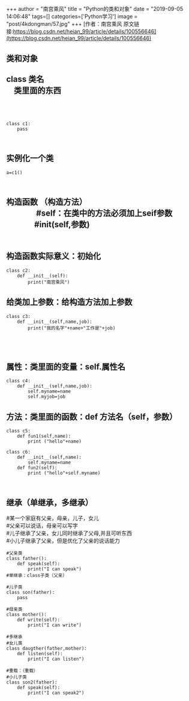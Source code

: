 +++
author = "南宫乘风"
title = "Python的类和对象"
date = "2019-09-05 14:06:48"
tags=[]
categories=['Python学习']
image = "post/4kdongman/57.jpg"
+++
[作者：南宫乘风   原文链接:https://blog.csdn.net/heian_99/article/details/100556646](https://blog.csdn.net/heian_99/article/details/100556646)

## 类和对象<br><br> class 类名<br>     类里面的东西<br>     <br>  

```
class c1:
    pass
```

## <br> 实例化一个类

```
a=c1()
```

## <br> 构造函数 （构造方法）<br>                 #self：在类中的方法必须加上seif参数<br>                #__init__(self,参数)

## <br> 构造函数实际意义：初始化

```
class c2:
    def __init__(self):
        print("南宫乘风")
```

## 给类加上参数：给构造方法加上参数

```
class c3:
    def __init__(self,name,job):
        print("我的名字"+name+"工作是"+job)
```

## <br>     <br> 属性：类里面的变量：self.属性名

```
class c4:
    def __init__(self,name,job):
        self.myname=name
        self.myjob=job
```

## 方法：类里面的函数：def 方法名（self，参数）

```
class c5:
    def fun1(self,name):
        print ("hello"+name)
```

```
class c6:
    def __init__(self,name):
        self.myname=name
    def fun2(self):
        print ("hello"+self.myname)
```

## <br> 继承（单继承，多继承）

#某一个家庭有父亲，母亲，儿子，女儿<br> #父亲可以说话，母亲可以写字<br> #儿子继承了父亲，女儿同时继承了父母,并且可听东西<br> #小儿子继承了父亲，但是优化了父亲的说话能力

```
#父亲类
class father():
    def speak(self):
        print("I can speak")
#单继承：class子类（父亲）

#儿子类
class son(father):
    pass

#母亲类
class mother():
    def write(self):
        print("I can write")
        
#多继承
#女儿类
class daugther(father,mother):
    def listen(self):
        print("I can listen")

#重载：（重载）
#小儿子类
class son2(father):
    def speak(self):
        print("I can speak2")
```

<br>  
